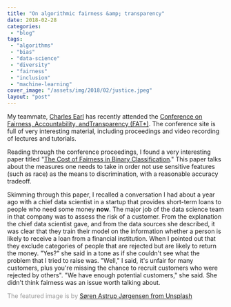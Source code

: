 ```yaml
---
title: "On algorithmic fairness &amp; transparency"
date: 2018-02-28
categories: 
 - "blog"
tags: 
 - "algorithms"
 - "bias"
 - "data-science"
 - "diversity"
 - "fairness"
 - "inclusion"
 - "machine-learning"
cover_image: "/assets/img/2018/02/justice.jpeg"
layout: "post"
---
```


My teammate, [Charles Earl](https://charlesearl.blog) has recently attended the [Conference on Fairness, Accountability, and](https://fatconference.org/)[Transparency (FAT*)](https://fatconference.org/). The conference site is full of very interesting material, including proceedings and video recording of lectures and tutorials.

Reading through the conference proceedings, I found a very interesting paper titled "[The Cost of Fairness in Binary Classification](http://proceedings.mlr.press/v81/menon18a/menon18a.pdf)." This paper talks about the measures one needs to take in order not use sensitive features (such as race) as the means to discrimination, with a reasonable accuracy tradeoff.

Skimming through this paper, I recalled a conversation I had about a year ago with a chief data scientist in a startup that provides short-term loans to people who need some money **now**. The major job of the data science team in that company was to assess the risk of a customer. From the explanation the chief data scientist gave, and from the data sources she described, it was clear that they train their model on the information whether a person is likely to receive a loan from a financial institution. When I pointed out that they exclude categories of people that are rejected but are likely to return the money. "Yes?" she said in a tone as if she couldn't see what the problem that I tried to raise was. "Well," I said, it's unfair for many customers, plus you're missing the chance to recruit customers who were rejected by others". "We have enough potential customers," she said. She didn't think fairness was an issue worth talking about.

 

<span style="color:#999999;">The featured image is by <a href="https://unsplash.com/photos/oux1EInHTM4" target="_blank" rel="noopener">Søren Astrup Jørgensen from Unsplash</a></span>

 
